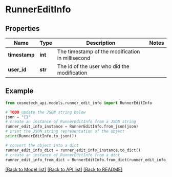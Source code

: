 # RunnerEditInfo


## Properties

Name | Type | Description | Notes
------------ | ------------- | ------------- | -------------
**timestamp** | **int** | The timestamp of the modification in millisecond | 
**user_id** | **str** | The id of the user who did the modification | 

## Example

```python
from cosmotech_api.models.runner_edit_info import RunnerEditInfo

# TODO update the JSON string below
json = "{}"
# create an instance of RunnerEditInfo from a JSON string
runner_edit_info_instance = RunnerEditInfo.from_json(json)
# print the JSON string representation of the object
print(RunnerEditInfo.to_json())

# convert the object into a dict
runner_edit_info_dict = runner_edit_info_instance.to_dict()
# create an instance of RunnerEditInfo from a dict
runner_edit_info_from_dict = RunnerEditInfo.from_dict(runner_edit_info_dict)
```
[[Back to Model list]](../README.md#documentation-for-models) [[Back to API list]](../README.md#documentation-for-api-endpoints) [[Back to README]](../README.md)



